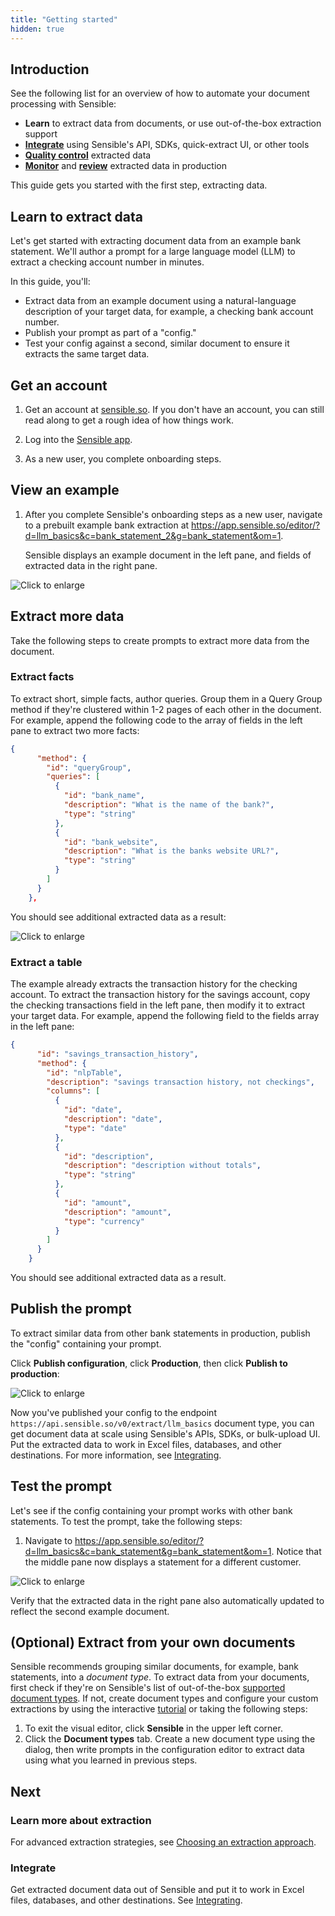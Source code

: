 ```yaml
---
title: "Getting started"
hidden: true
---
```


## Introduction

See the following list for an overview of how to automate your document processing with Sensible:

- **Learn** to extract data from documents, or use out-of-the-box extraction support
- [**Integrate**](doc:integrate) using Sensible's API, SDKs, quick-extract UI, or other tools
- [**Quality control**](doc:validate-extractions) extracted data
-  [**Monitor**](doc:metrics) and [**review**](doc:human-review)  extracted data in production 

This guide gets you started with the first step, extracting data.

## Learn to extract data

Let's get started with extracting document data from an example bank statement. We'll author a prompt for a large language model (LLM) to extract a checking account number in minutes.

 In this guide, you'll:

- Extract data from an example document using a natural-language description of your target data, for example, a checking bank account number. 
- Publish your prompt as part of a "config."
- Test your config against a second, similar document to ensure it extracts the same target data.

## Get an account

1. Get an account at [sensible.so](https://app.sensible.so/register).  If you don't have an account, you can still read along to get a rough idea of how things work.

2. Log into the [Sensible app](https://app.sensible.so/signin/). 

3. As a new user, you complete onboarding steps.

## View an example

1. After you complete Sensible's onboarding steps as a new user, navigate to a prebuilt example bank extraction at <https://app.sensible.so/editor/?d=llm_basics&c=bank_statement_2&g=bank_statement&om=1>. 

   Sensible displays an example document in the left pane, and fields of extracted data in the right pane. 



![Click to enlarge](https://raw.githubusercontent.com/sensible-hq/sensible-docs/main/readme-sync/assets/v0/images/final/quickstart_ui_llm_1.png)

## Extract more data 

Take the following steps to create prompts to extract more data from the document.

###  Extract facts

To extract short, simple facts, author queries.  Group them in a Query Group method if they're clustered within 1-2 pages of each other in the document. For example, append the following code to the array of fields in the left pane to extract two more facts:

```json
{
      "method": {
        "id": "queryGroup",
        "queries": [
          {
            "id": "bank_name",
            "description": "What is the name of the bank?",
            "type": "string"
          },
          {
            "id": "bank_website",
            "description": "What is the banks website URL?",
            "type": "string"
          }
        ]
      }
    },
```

You should see additional extracted data as a result:



![Click to enlarge](https://raw.githubusercontent.com/sensible-hq/sensible-docs/main/readme-sync/assets/v0/images/final/quickstart_llm_1.png)



### Extract a table

The example already extracts the transaction history for the checking account. To extract the transaction history for the savings account,  copy the checking transactions field in the left pane, then modify it to extract your target data. For example, append the following field to the fields array in the left pane:

```json
{
      "id": "savings_transaction_history",
      "method": {
        "id": "nlpTable",
        "description": "savings transaction history, not checkings",
        "columns": [
          {
            "id": "date",
            "description": "date",
            "type": "date"
          },
          {
            "id": "description",
            "description": "description without totals",
            "type": "string"
          },
          {
            "id": "amount",
            "description": "amount",
            "type": "currency"
          }
        ]
      }
    }
```

You should see additional extracted data as a result.

## Publish the prompt

To extract similar data from other bank statements in production,  publish the "config" containing your prompt.

 Click **Publish configuration**, click **Production**, then click **Publish to production**:

![Click to enlarge](https://raw.githubusercontent.com/sensible-hq/sensible-docs/main/readme-sync/assets/v0/images/final/quickstart_instruct_10.png)

Now you've published your config to the endpoint `https://api.sensible.so/v0/extract/llm_basics` document type, you can get document data at scale using Sensible's APIs, SDKs, or bulk-upload UI. Put the extracted data to work in Excel files, databases, and other destinations. For more information, see [Integrating](doc:integrate).

## Test the prompt

Let's see if the config containing your prompt works with other bank statements. To test the prompt, take the following steps:

1. Navigate to <https://app.sensible.so/editor/?d=llm_basics&c=bank_statement&g=bank_statement&om=1>. Notice that the middle pane now displays a statement for a different customer.

![Click to enlarge](https://raw.githubusercontent.com/sensible-hq/sensible-docs/main/readme-sync/assets/v0/images/final/quickstart_llm_1.png)

 Verify that the extracted data in the right pane also automatically updated to reflect the second example document.

## (Optional) Extract from your own documents

Sensible recommends grouping similar documents, for example, bank statements, into a *document type*. To extract data from your documents, first check if they're on Sensible's list of out-of-the-box [supported document types](doc:library-quickstart). If not, create document types and configure your custom extractions by using the interactive [tutorial](https://app.sensible.so/tutorial/) or taking the following steps:

1. To exit the visual editor, click **Sensible** in the upper left corner.
2. Click the **Document types** tab. Create a new document type using the dialog, then write prompts in the configuration editor to extract data using what you learned in previous steps.

## Next

### Learn more about extraction

For advanced extraction strategies, see [Choosing an extraction approach](doc:author).


### Integrate

Get extracted document data out of Sensible and put it to work in Excel files, databases, and other destinations. See [Integrating](doc:integrate).




